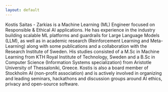 ```yaml
---
layout: default
---
```


Kostis Saitas - Zarkias is a Machine Learning (ML) Εngineer focused on Responsible & Ethical AI applications. He has experience in the industry building scalable ML platforms and guardrails for Large Language Models (LLM), as well as in academic research (Reinforcement Learning and Meta-Learning) along with some publications and a collaboration with the Research Institute of Sweden. His studies consisted of a M.Sc in Machine Learning from KTH Royal Institute of Technology, Sweden and a B.Sc in Computer Science (Information Systems specialization) from Aristotle University of Thessaloniki, Greece. Kostis is also a board member of Stockholm AI (non-profit association) and is actively involved in organizing and leading seminars, hackathons and discussion groups around AI ethics, privacy and open-source software.
